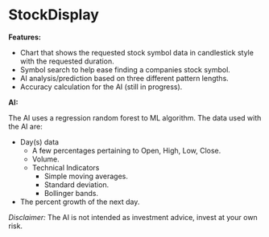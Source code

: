 # StockDisplay
**Features:**
- Chart that shows the requested stock symbol data in candlestick style with the requested duration.
- Symbol search to help ease finding a companies stock symbol.
- AI analysis/prediction based on three different pattern lengths.
- Accuracy calculation for the AI (still in progress).

**AI:**

The AI uses a regression random forest to ML algorithm.  The data used with the AI are:
- Day(s) data
  - A few percentages pertaining to Open, High, Low, Close.
  - Volume.
  - Technical Indicators
    - Simple moving averages.
    - Standard deviation.
    - Bollinger bands.
- The percent growth of the next day.

*Disclaimer:* The AI is not intended as investment advice, invest at your own risk.